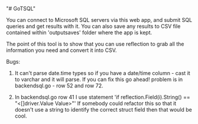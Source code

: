 "# GoTSQL" 

You can connect to Microsoft SQL servers via this web app, and submit SQL queries and get results with it.
You can also save any results to CSV file contained within 'outputsaves' folder where the app is kept.

The point of this tool is to show that you can use reflection to grab all the information you need and convert it into CSV.

Bugs:
1) It can't parse date.time types so if you have a date/time column - cast it to varchar and it will parse.
If you can fix this go ahead! problem is in backendsql.go - row 52 and row 72.

2) In backendsql.go row 41 I use statement 'if reflection.Field(i).String() == "<[]driver.Value Value>"'
If somebody could refactor this so that it doesn't use a string to identify the correct struct field then that would be cool.
